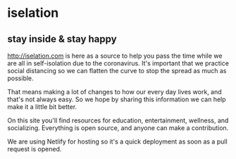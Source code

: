 # iselation
## stay inside &amp; stay happy

http://iselation.com is here as a source to help you pass the time while we are all in self-isolation due to the coronavirus. It's important that we practice social distancing so we can flatten the curve to stop the spread as much as possible. 

That means making a lot of changes to how our every day lives work, and that's not always easy. So we hope by sharing this information we can help make it a little bit better.

On this site you'll find resources for education, entertainment, wellness, and socializing. Everything is open source, and anyone can make a contribution. 

We are using Netlify for hosting so it's a quick deployment as soon as a pull request is opened. 